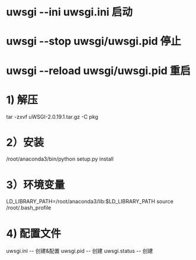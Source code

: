 
# uwsgi --ini uwsgi.ini  启动
# uwsgi --stop uwsgi/uwsgi.pid  停止
# uwsgi --reload uwsgi/uwsgi.pid  重启


# 1) 解压
tar -zxvf uWSGI-2.0.19.1.tar.gz -C pkg

# 2）安装
/root/anaconda3/bin/python setup.py install

# 3）环境变量
LD_LIBRARY_PATH=/root/anaconda3/lib:$LD_LIBRARY_PATH
source /root/.bash_profile

# 4) 配置文件
uwsgi.ini  -- 创建&配置
uwsgi.pid  -- 创建
uwsgi.status  -- 创建
